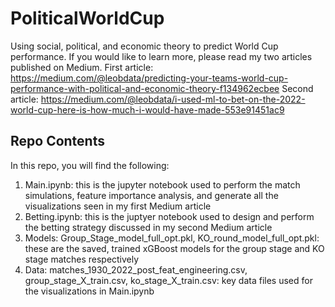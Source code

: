 # PoliticalWorldCup
Using social, political, and economic theory to predict World Cup performance. If you would like to learn more, please read my two articles published on Medium. 
First article: https://medium.com/@leobdata/predicting-your-teams-world-cup-performance-with-political-and-economic-theory-f134962ecbee 
Second article: https://medium.com/@leobdata/i-used-ml-to-bet-on-the-2022-world-cup-here-is-how-much-i-would-have-made-553e91451ac9
## Repo Contents
In this repo, you will find the following: 
1. Main.ipynb: this is the jupyter notebook used to perform the match simulations, feature importance analysis, and generate all the visualizations seen in my first Medium article
2. Betting.ipynb: this is the juptyer notebook used to design and perform the betting strategy discussed in my second Medium article
3. Models: Group_Stage_model_full_opt.pkl, KO_round_model_full_opt.pkl: these are the saved, trained xGBoost models for the group stage and KO stage matches respectively
4. Data: matches_1930_2022_post_feat_engineering.csv, group_stage_X_train.csv, ko_stage_X_train.csv: key data files used for the visualizations in Main.ipynb

